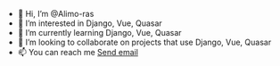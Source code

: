 - 👋 Hi, I’m @Alimo-ras
- 👀 I’m interested in Django, Vue, Quasar
- 🌱 I’m currently learning Django, Vue, Quasar
- 💞️ I’m looking to collaborate on projects that use Django, Vue, Quasar
- 📫 You can reach me  <a href="mailto:someone@example.com">Send email</a> 

<!---
Alimo-ras/Alimo-ras is a ✨ special ✨ repository because its `README.md` (this file) appears on your GitHub profile.
You can click the Preview link to take a look at your changes.
--->
